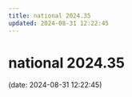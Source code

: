 ```yaml
---
title: national 2024.35
updated: 2024-08-31 12:22:45
---
```


# national 2024.35

(date: 2024-08-31 12:22:45)

